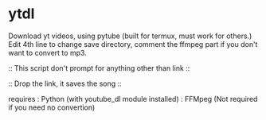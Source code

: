 # ytdl

Download yt videos, using pytube (built for termux, must work for others.)
Edit 4th line to change save directory, comment the ffmpeg part if you don't want to convert to mp3.

:: This script don't prompt for anything other than link ::

::          Drop the link, it saves the song             ::

requires : Python (with youtube_dl module installed)
         : FFMpeg (Not required if you need no convertion)
